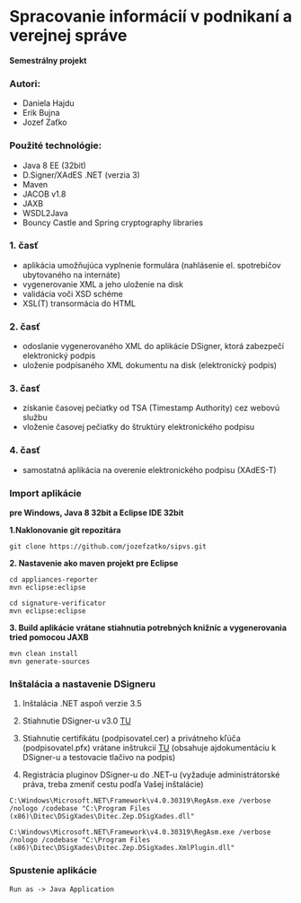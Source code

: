 # Spracovanie informácií v podnikaní a verejnej správe
**Semestrálny projekt**

### Autori:
- Daniela Hajdu
- Erik Bujna
- Jozef Zaťko

### Použité technológie:
* Java 8 EE (32bit)
* D.Signer/XAdES .NET (verzia 3)
* Maven
* JACOB v1.8
* JAXB
* WSDL2Java
* Bouncy Castle and Spring cryptography libraries

### 1. časť
* aplikácia umožňujúca vyplnenie formulára (nahlásenie el. spotrebičov ubytovaného na internáte)
* vygenerovanie XML a jeho uloženie na disk
* validácia voči XSD schéme
* XSL(T) transormácia do HTML

### 2. časť
* odoslanie vygenerovaného XML do aplikácie DSigner, ktorá zabezpečí elektronický podpis
* uloženie podpísaného XML dokumentu na disk (elektronický podpis)

### 3. časť
* získanie časovej pečiatky od TSA (Timestamp Authority) cez webovú službu
* vloženie časovej pečiatky do štruktúry elektronického podpisu

### 4. časť
* samostatná aplikácia na overenie elektronického podpisu (XAdES-T)

### Import aplikácie
**pre Windows, Java 8 32bit a Eclipse IDE 32bit**

**1.Naklonovanie git repozitára**
```
git clone https://github.com/jozefzatko/sipvs.git
```

**2. Nastavenie ako maven projekt pre Eclipse**
```
cd appliances-reporter
mvn eclipse:eclipse
```
```
cd signature-verificator
mvn eclipse:eclipse
```

**3. Build aplikácie vrátane stiahnutia potrebných knižníc a vygenerovania tried pomocou JAXB**
```
mvn clean install
mvn generate-sources
```

### Inštalácia a nastavenie DSigneru
1. Inštalácia .NET aspoň verzie 3.5

2. Stiahnutie DSigner-u v3.0 [TU](https://www.slovensko.sk/_img/CMS4/DSignerV3.zip)

3. Stiahnutie certifikátu (podpisovatel.cer) a privátneho kľúča (podpisovatel.pfx) vrátane inštrukcií [TU](http://test.ditec.sk/fiit/cvicenie2.zip) (obsahuje ajdokumentáciu k DSigner-u a testovacie tlačivo na podpis)

4. Registrácia pluginov DSigner-u do .NET-u (vyžaduje administrátorské práva, treba zmeniť cestu podľa Vašej inštalácie)
```
C:\Windows\Microsoft.NET\Framework\v4.0.30319\RegAsm.exe /verbose /nologo /codebase "C:\Program Files (x86)\Ditec\DSigXades\Ditec.Zep.DSigXades.dll"
```
```
C:\Windows\Microsoft.NET\Framework\v4.0.30319\RegAsm.exe /verbose /nologo /codebase "C:\Program Files (x86)\Ditec\DSigXades\Ditec.Zep.DSigXades.XmlPlugin.dll"
```

### Spustenie aplikácie
```
Run as -> Java Application
```